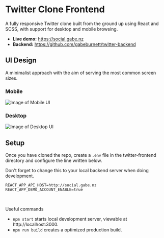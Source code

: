 # Twitter Clone Frontend

A fully responsive Twitter clone built from the ground up using React and SCSS, with support for desktop and mobile browsing.
- **Live demo:** https://social.gabe.nz
- **Backend:** https://github.com/gabeburnett/twitter-backend

## UI Design
A minimalist approach with the aim of serving the most common screen sizes.

### Mobile

![Image of Mobile UI](https://i.imgur.com/AR1m15h.png)

### Desktop

![Image of Desktop UI](https://i.imgur.com/mxIJA9J.png)

## Setup

Once you have cloned the repo, create a `.env` file in the twitter-frontend directory and configure the line written below.

Don't forget to change this to your local backend server when doing development.

```
REACT_APP_API_HOST=http://social.gabe.nz
REACT_APP_DEMO_ACCOUNT_ENABLE=true
```

<br/>

Useful commands
- `npm start` starts local development server, viewable at http://localhost:3000.
- `npm run build` creates a optimized production build.